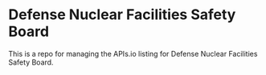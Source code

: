 # Defense Nuclear Facilities Safety Board
This is a repo for managing the APIs.io listing for Defense Nuclear Facilities Safety Board.